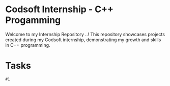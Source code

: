 # Codsoft Internship - C++ Progamming
Welcome to my  Internship Repository ..! This repository showcases projects created during my Codsoft internship, demonstrating my growth and skills in C++ programming.
# Tasks
    #1
